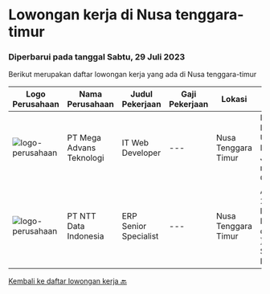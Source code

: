 
  # Lowongan kerja di Nusa tenggara-timur

  ### Diperbarui pada tanggal Sabtu, 29 Juli 2023

  Berikut merupakan daftar lowongan kerja yang ada di Nusa tenggara-timur

  |Logo Perusahaan | Nama Perusahaan | Judul Pekerjaan | Gaji Pekerjaan | Lokasi | Deskripsi | Tanggal diunggah | Pranala |
  | -------------- | --------------- | --------------- | --------- | --------- | -------------- | ------- | ----------- |
  |![logo-perusahaan](https://image-service-cdn.seek.com.au/43afc6291c73f1c79f8b987f7b7c0b3fd5c09138/ee4dce1061f3f616224767ad58cb2fc751b8d2dc)|PT Mega Advans Teknologi|IT Web Developer|---|Nusa Tenggara Timur|IT Web Developer / ProgrammerKualifikasi:1. Usia Maks. 30th2. Pendidikan min D3/S1 Jurusan IT (Wajib) / IPK min. 2,753. Fresh Graduate (welcome)4....|Kamis, 29 Juni 2023|https://www.jobstreet.co.id/id/job/it-web-developer-1036298166?token=0~5f7b7a93-5cb2-4027-8760-3d7628825617&sectionRank=1&jobId=jobstreet-id-job-1036298166|
|![logo-perusahaan](https://image-service-cdn.seek.com.au/5c07f6241f19f0664e51c3542e05aead1ea7cc15/ee4dce1061f3f616224767ad58cb2fc751b8d2dc)|PT NTT Data Indonesia|ERP Senior Specialist|---|Nusa Tenggara Timur|Apply nowDate: Jul 13, 2023Location: Any NTT location, KA, IN*************** { display: inline; }Company: NTT DATA ServicesReq ID: 242415 NTT DATA...|Rabu, 12 Juli 2023|https://www.jobstreet.co.id/id/job/erp-senior-specialist-1036400052?token=0~5f7b7a93-5cb2-4027-8760-3d7628825617&sectionRank=2&jobId=jobstreet-id-job-1036400052|


  [Kembali ke daftar lowongan kerja 🔙](../README.md#daftar-lowongan-kerja)
  